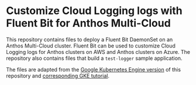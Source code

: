 # Customize Cloud Logging logs with Fluent Bit for Anthos Multi-Cloud

This repository contains files to deploy a Fluent Bit
DaemonSet on an Anthos Multi-Cloud cluster. Fluent Bit can be used to
customize Cloud Logging logs for Anthos clusters on AWS and Anthos clusters
on Azure. The repository also contains files that build a `test-logger`
sample application.

The files are adapted from the
[Google Kubernetes Engine version](https://github.com/GoogleCloudPlatform/community/tree/master/tutorials/kubernetes-engine-customize-fluentbit) of this
repository and [corresponding GKE tutorial](https://cloud.google.com/community/tutorials/kubernetes-engine-customize-fluentbit).
